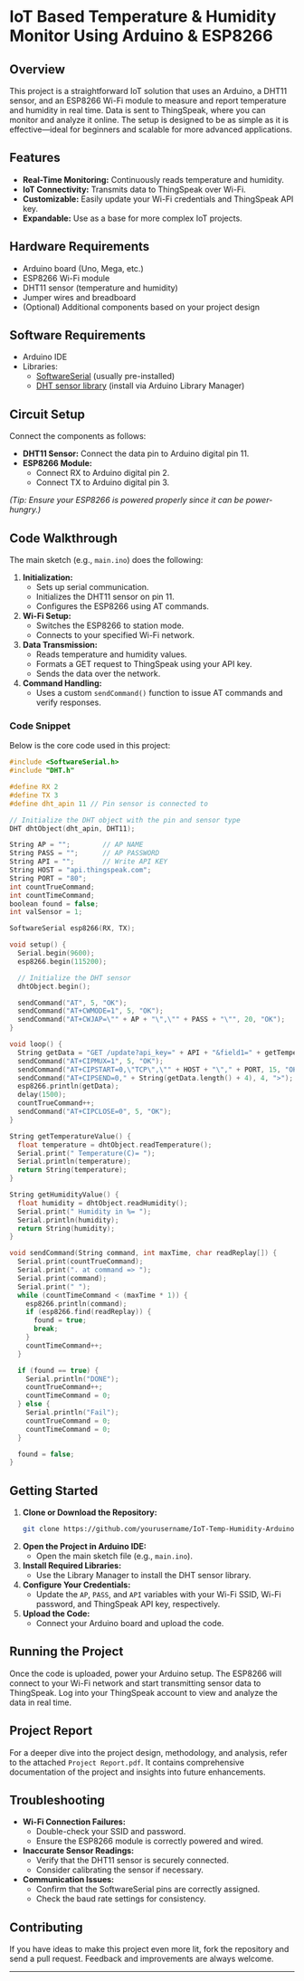 # IoT Based Temperature & Humidity Monitor Using Arduino & ESP8266

## Overview
This project is a straightforward IoT solution that uses an Arduino, a DHT11 sensor, and an ESP8266 Wi-Fi module to measure and report temperature and humidity in real time. Data is sent to ThingSpeak, where you can monitor and analyze it online. The setup is designed to be as simple as it is effective—ideal for beginners and scalable for more advanced applications.

## Features
- **Real-Time Monitoring:** Continuously reads temperature and humidity.
- **IoT Connectivity:** Transmits data to ThingSpeak over Wi-Fi.
- **Customizable:** Easily update your Wi-Fi credentials and ThingSpeak API key.
- **Expandable:** Use as a base for more complex IoT projects.

## Hardware Requirements
- Arduino board (Uno, Mega, etc.)
- ESP8266 Wi-Fi module
- DHT11 sensor (temperature and humidity)
- Jumper wires and breadboard
- (Optional) Additional components based on your project design

## Software Requirements
- Arduino IDE
- Libraries:
  - [SoftwareSerial](https://www.arduino.cc/en/Reference/SoftwareSerial) (usually pre-installed)
  - [DHT sensor library](https://github.com/adafruit/DHT-sensor-library) (install via Arduino Library Manager)

## Circuit Setup
Connect the components as follows:
- **DHT11 Sensor:** Connect the data pin to Arduino digital pin 11.
- **ESP8266 Module:** 
  - Connect RX to Arduino digital pin 2.
  - Connect TX to Arduino digital pin 3.
  
*(Tip: Ensure your ESP8266 is powered properly since it can be power-hungry.)*

## Code Walkthrough
The main sketch (e.g., `main.ino`) does the following:
1. **Initialization:**  
   - Sets up serial communication.
   - Initializes the DHT11 sensor on pin 11.
   - Configures the ESP8266 using AT commands.
2. **Wi-Fi Setup:**  
   - Switches the ESP8266 to station mode.
   - Connects to your specified Wi-Fi network.
3. **Data Transmission:**  
   - Reads temperature and humidity values.
   - Formats a GET request to ThingSpeak using your API key.
   - Sends the data over the network.
4. **Command Handling:**  
   - Uses a custom `sendCommand()` function to issue AT commands and verify responses.

### Code Snippet
Below is the core code used in this project:

```cpp
#include <SoftwareSerial.h>
#include "DHT.h"

#define RX 2
#define TX 3
#define dht_apin 11 // Pin sensor is connected to

// Initialize the DHT object with the pin and sensor type
DHT dhtObject(dht_apin, DHT11);

String AP = "";        // AP NAME
String PASS = "";      // AP PASSWORD
String API = "";       // Write API KEY
String HOST = "api.thingspeak.com";
String PORT = "80";
int countTrueCommand;
int countTimeCommand; 
boolean found = false; 
int valSensor = 1;

SoftwareSerial esp8266(RX, TX);

void setup() {
  Serial.begin(9600);
  esp8266.begin(115200);

  // Initialize the DHT sensor
  dhtObject.begin();

  sendCommand("AT", 5, "OK");
  sendCommand("AT+CWMODE=1", 5, "OK");
  sendCommand("AT+CWJAP=\"" + AP + "\",\"" + PASS + "\"", 20, "OK");
}

void loop() {
  String getData = "GET /update?api_key=" + API + "&field1=" + getTemperatureValue() + "&field2=" + getHumidityValue();
  sendCommand("AT+CIPMUX=1", 5, "OK");
  sendCommand("AT+CIPSTART=0,\"TCP\",\"" + HOST + "\"," + PORT, 15, "OK");
  sendCommand("AT+CIPSEND=0," + String(getData.length() + 4), 4, ">");
  esp8266.println(getData);
  delay(1500);
  countTrueCommand++;
  sendCommand("AT+CIPCLOSE=0", 5, "OK");
}

String getTemperatureValue() {
  float temperature = dhtObject.readTemperature();
  Serial.print(" Temperature(C)= ");
  Serial.println(temperature);
  return String(temperature);
}

String getHumidityValue() {
  float humidity = dhtObject.readHumidity();
  Serial.print(" Humidity in %= ");
  Serial.println(humidity);
  return String(humidity);
}

void sendCommand(String command, int maxTime, char readReplay[]) {
  Serial.print(countTrueCommand);
  Serial.print(". at command => ");
  Serial.print(command);
  Serial.print(" ");
  while (countTimeCommand < (maxTime * 1)) {
    esp8266.println(command);
    if (esp8266.find(readReplay)) {
      found = true;
      break;
    }
    countTimeCommand++;
  }

  if (found == true) {
    Serial.println("DONE");
    countTrueCommand++;
    countTimeCommand = 0;
  } else {
    Serial.println("Fail");
    countTrueCommand = 0;
    countTimeCommand = 0;
  }

  found = false;
}
```

## Getting Started
1. **Clone or Download the Repository:**
   ```bash
   git clone https://github.com/yourusername/IoT-Temp-Humidity-Arduino.git
   ```
2. **Open the Project in Arduino IDE:**
   - Open the main sketch file (e.g., `main.ino`).
3. **Install Required Libraries:**
   - Use the Library Manager to install the DHT sensor library.
4. **Configure Your Credentials:**
   - Update the `AP`, `PASS`, and `API` variables with your Wi-Fi SSID, Wi-Fi password, and ThingSpeak API key, respectively.
5. **Upload the Code:**
   - Connect your Arduino board and upload the code.

## Running the Project
Once the code is uploaded, power your Arduino setup. The ESP8266 will connect to your Wi-Fi network and start transmitting sensor data to ThingSpeak. Log into your ThingSpeak account to view and analyze the data in real time.

## Project Report
For a deeper dive into the project design, methodology, and analysis, refer to the attached `Project Report.pdf`. It contains comprehensive documentation of the project and insights into future enhancements.

## Troubleshooting
- **Wi-Fi Connection Failures:**
  - Double-check your SSID and password.
  - Ensure the ESP8266 module is correctly powered and wired.
- **Inaccurate Sensor Readings:**
  - Verify that the DHT11 sensor is securely connected.
  - Consider calibrating the sensor if necessary.
- **Communication Issues:**
  - Confirm that the SoftwareSerial pins are correctly assigned.
  - Check the baud rate settings for consistency.

## Contributing
If you have ideas to make this project even more lit, fork the repository and send a pull request. Feedback and improvements are always welcome.

---

